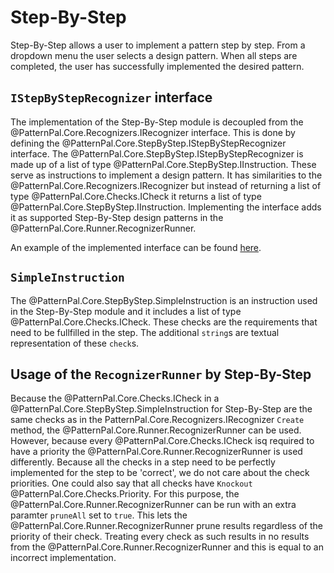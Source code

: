 # Step-By-Step
Step-By-Step allows a user to implement a pattern step by step. From a dropdown menu the user selects a design pattern.
When all steps are completed, the user has successfully implemented the desired pattern.

## `IStepByStepRecognizer` interface
The implementation of the Step-By-Step module is decoupled from the @PatternPal.Core.Recognizers.IRecognizer interface. This is done
by defining the @PatternPal.Core.StepByStep.IStepByStepRecognizer interface. The @PatternPal.Core.StepByStep.IStepByStepRecognizer is made up of a list of type @PatternPal.Core.StepByStep.IInstruction. These
serve as instructions to implement a design pattern. It has similarities to the @PatternPal.Core.Recognizers.IRecognizer but instead of
returning a list of type @PatternPal.Core.Checks.ICheck it returns a list of type @PatternPal.Core.StepByStep.IInstruction. Implementing
the interface adds it as supported Step-By-Step design patterns in the @PatternPal.Core.Runner.RecognizerRunner.  

An example of the implemented interface can be found [here](~/dev/stepbystep/guides/implement_an_instructionset.md).

## `SimpleInstruction`
The @PatternPal.Core.StepByStep.SimpleInstruction is an instruction used in the Step-By-Step module and it includes a list of type 
@PatternPal.Core.Checks.ICheck. These checks are the requirements that need to be fullfilled in the step. The additional `string`s are 
textual representation of these `check`s. 

## Usage of the `RecognizerRunner` by Step-By-Step
Because the @PatternPal.Core.Checks.ICheck in a @PatternPal.Core.StepByStep.SimpleInstruction for Step-By-Step are the same checks as in 
the PatternPal.Core.Recognizers.IRecognizer `Create` method, the @PatternPal.Core.Runner.RecognizerRunner can be used. However, because
every @PatternPal.Core.Checks.ICheck isq required to have a priority the @PatternPal.Core.Runner.RecognizerRunner is used differently. 
Because all the checks in a step need to be perfectly implemented for the step to be 'correct', we do not care about the check priorities.
One could also say that all checks have `Knockout` @PatternPal.Core.Checks.Priority. For this purpose, the @PatternPal.Core.Runner.RecognizerRunner 
can be run with an extra paramter `pruneAll` set to `true`. This lets the @PatternPal.Core.Runner.RecognizerRunner prune results regardless of the 
priority of their check. Treating every check as such results in no results from the @PatternPal.Core.Runner.RecognizerRunner and this is equal
to an incorrect implementation. 
